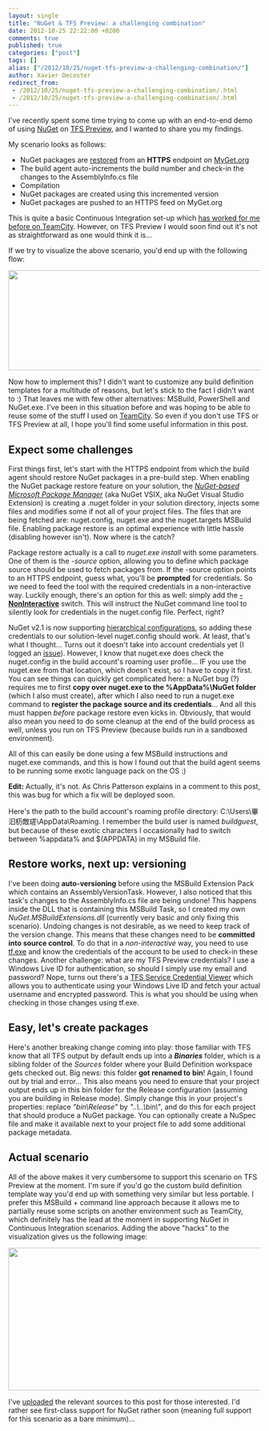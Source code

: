```yaml
---
layout: single
title: "NuGet & TFS Preview: a challenging combination"
date: 2012-10-25 22:22:00 +0200
comments: true
published: true
categories: ["post"]
tags: []
alias: ["/2012/10/25/nuget-tfs-preview-a-challenging-combination/"]
author: Xavier Decoster
redirect_from:
 - /2012/10/25/nuget-tfs-preview-a-challenging-combination/.html
 - /2012/10/25/nuget-tfs-preview-a-challenging-combination/.html
---
```

<p>I've recently spent some time trying to come up with an end-to-end demo of using <a href="http://www.nuget.org" target="_blank">NuGet</a> on <a href="http://www.tfspreview.com" target="_blank">TFS Preview</a>, and I wanted to share you my findings.</p>

<p>My scenario looks as follows:</p>

<ul>
<li>NuGet packages are <a href="http://docs.nuget.org/docs/workflows/using-nuget-without-committing-packages" target="_blank">restored</a> from an&nbsp;<strong>HTTPS</strong> endpoint on <a href="http://www.myget.org" target="_blank">MyGet.org</a></li>
<li>The build agent auto-increments the build number and check-in the changes to the AssemblyInfo.cs file</li>
<li>Compilation</li>
<li>NuGet packages are created using this incremented version</li>
<li>NuGet packages are pushed to an HTTPS feed on MyGet.org</li>
</ul>

<p>This is quite a basic Continuous Integration set-up which <a href="http://www.developerfusion.com/article/144809/continuous-integration-using-nuget-and-teamcity/" target="_blank">has worked for me before on TeamCity</a>. However, on TFS Preview I would soon find out it's not as straightforward as one would think it is...</p>

<p>If we try to visualize the above scenario, you'd end up with the following flow:</p>

<p><img alt="" src="https://xavierdecosterblog.blob.core.windows.net/blog/2012-10-25/end2end.png" width="750" height="200" /></p>

<p>Now how to implement this? I didn't want to customize any build definition templates for a multitude of reasons, but let's stick to the fact I didn't want to :) That leaves me with few other alternatives: MSBuild, PowerShell and NuGet.exe. I've been in this situation before and was hoping to be able to reuse some of the stuff I used on <a href="http://www.jetbrains.com/teamcity/" target="_blank">TeamCity</a>. So even if you don't use TFS or TFS Preview at all, I hope you'll find some useful information in this post.</p>

<h2>Expect some challenges</h2>

<p>First things first, let's start with the HTTPS endpoint from which the build agent should restore NuGet packages in a pre-build step. When enabling the NuGet package restore feature on your solution, the <a href="http://haacked.com/archive/2012/10/23/the-truth-about-nuget-and-its-future.aspx" target="_blank"><em>NuGet-based Microsoft Package Manager</em></a> (aka NuGet VSIX, aka NuGet Visual Studio Extension) is creating a .nuget folder in your solution directory, injects some files and modifies some if not all of your project files. The files that are being fetched are: nuget.config, nuget.exe and the nuget.targets MSBuild file. Enabling package restore is an optimal experience with little hassle (disabling however isn't). Now where is the catch?</p>

<p>Package restore actually is a call to&nbsp;<em>nuget.exe install</em> with some parameters. One of them is the&nbsp;<em>-source</em> option, allowing you to define which package source should be used to fetch packages from. If the -source option points to an HTTPS endpoint, guess what, you'll be <strong>prompted</strong> for credentials. So we need to feed the tool with the required credentials in a non-interactive way. Luckily enough, there's an option for this as well: simply add the&nbsp;<strong><a href="http://docs.nuget.org/docs/reference/command-line-reference#Options" target="_blank">-NonInteractive</a></strong> switch. This will instruct the NuGet command line tool to silently look for credentials in the nuget.config file. Perfect, right?</p>

<p>NuGet v2.1 is now supporting <a href="http://docs.nuget.org/docs/release-notes/nuget-2.1#Hierarchical_Nuget.config" target="_blank">hierarchical configurations</a>, so adding these credentials to our solution-level nuget.config should work. At least, that's what I thought... Turns out it doesn't take into account credentials yet (I logged an <a href="http://nuget.codeplex.com/workitem/2749" target="_blank">issue</a>). However, I know that nuget.exe does check the nuget.config in the build account's roaming user profile... IF you use the nuget.exe from that location, which doesn't exist, so I have to copy it first. You can see things can quickly get complicated here: a NuGet bug (?) requires me to first <strong>copy over nuget.exe to the %AppData%\NuGet folder</strong> (which I also must create), after which I also need to run a nuget.exe command to <strong>register the package source and its credentials</strong>... And all this must happen&nbsp;<em>before</em> package restore even kicks in. Obviously, that would also mean you need to do some cleanup at the end of the build process as well, unless you run on TFS Preview (because builds run in a sandboxed environment).</p>

<p>All of this can easily be done using a few MSBuild instructions and nuget.exe commands, and this is how I found out that the build agent seems to be running some exotic language pack on the OS :)</p>

<p><strong>Edit:&nbsp;</strong>Actually, it's not. As Chris Patterson explains in a comment to this post, this was bug for which a fix will be deployed soon.</p>

<p>Here's the path to the build account's roaming profile directory: C:\Users\畢汩杤敵瑳\AppData\Roaming. I remember the build user is named&nbsp;<em>buildguest</em>, but because of these exotic characters I occasionally had to switch between %appdata% and $(APPDATA) in my MSBuild file.</p>

<h2>Restore works, next up: versioning</h2>

<p>I've been doing <strong>auto-versioning</strong> before using the MSBuild Extension Pack which contains an AssemblyVersionTask. However, I also noticed that this task's changes to the AssemblyInfo.cs file are being undone! This happens inside the DLL that is containing this MSBuild Task, so I created my own <em>NuGet.MSBuildExtensions.dll</em> (currently very basic and only fixing this scenario). Undoing changes is not desirable, as we need to keep track of the version change. This means that these changes need to be <strong>committed into source control</strong>. To do that in a&nbsp;<em>non-interactive</em> way, you need to use <a href="http://msdn.microsoft.com/en-us/library/cc31bk2e(v=vs.110).aspx" target="_blank">tf.exe</a> and know the credentials of the account to be used to check-in these changes. Another challenge: what are my TFS Preview credentials? I use a Windows Live ID for authentication, so should I simply use my email and password? Nope, turns out there's a <a href="http://blog.hinshelwood.com/tfs-service-credential-viewer/" target="_blank">TFS Service Credential Viewer</a> which allows you to authenticate using your Windows Live ID and fetch your actual username and encrypted password. This is what you should be using when checking in those changes using tf.exe.</p>

<h2>Easy, let's create packages</h2>

<p>Here's another breaking change coming into play: those familiar with TFS know that all TFS output by default ends up into a&nbsp;<em><strong>Binaries</strong></em> folder, which is a sibling folder of the&nbsp;<em>Sources</em> folder where your Build Definition workspace gets checked out. Big news: this folder <strong>got renamed to</strong>&nbsp;<strong>bin</strong>! Again, I found out by trial and error... This also means you need to ensure that your project output ends up in this bin folder for the Release configuration (assuming you are building in Release mode). Simply change this in your project's properties: replace <i>"bin\Release"</i> by <em>"..\..\bin\"</em>, and do this for each project that should produce a NuGet package. You can optionally create a NuSpec file and make it available next to your project file to add some additional package metadata.</p>

<h2>Actual scenario</h2>

<p>All of the above makes it very cumbersome to support this scenario on TFS Preview at the moment. I'm sure if you'd go the custom build definition template way you'd end up with something very similar but less portable. I prefer this MSBuild + command line approach because it allows me to partially reuse some scripts on another environment such as TeamCity, which definitely has the lead at the moment in supporting NuGet in Continuous Integration scenarios. Adding the above "hacks" to the visualization gives us the following image:</p>

<p><img alt="" src="https://xavierdecosterblog.blob.core.windows.net/blog/2012-10-25/end2end-detailed.png" width="750" height="285" /></p>

<p>I've <a title="Click to download" href="https://xavierdecosterblog.blob.core.windows.net/blog/2012-10-25/.nuget.zip" target="_blank">uploaded</a> the relevant sources to this post for those interested. I'd rather see first-class support for NuGet rather soon (meaning full support for this scenario as a bare minimum)...</p>
